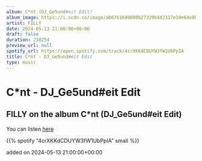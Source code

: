 ```yaml
---
album: C*nt (DJ_Ge5und#eit Edit)
album_image: https://i.scdn.co/image/ab67616d0000b27329b5d2317e10e6de0816d218
artist: FILLY
date: 2024-05-13 21:00:00+00:00
draft: false
duration: 210254
preview_url: null
spotify_url: https://open.spotify.com/track/4crXKKdCDUYW3fW1UbPpIA
title: C*nt - DJ_Ge5und#eit Edit
type: music
---
```



# C*nt - DJ_Ge5und#eit Edit

## FILLY on the album C*nt (DJ_Ge5und#eit Edit)

You can listen [here](https://open.spotify.com/track/4crXKKdCDUYW3fW1UbPpIA)

{{% spotify "4crXKKdCDUYW3fW1UbPpIA" small %}}

added on 2024-05-13 21:00:00+00:00